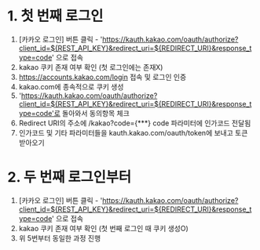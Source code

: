 # 1. 첫 번째 로그인

1. [카카오 로그인] 버튼 클릭 - 'https://kauth.kakao.com/oauth/authorize?client_id=${REST_API_KEY}&redirect_uri=${REDIRECT_URI}&response_type=code' 으로 접속
2. kakao 쿠키 존재 여부 확인 (첫 로그인에는 존재X)
3. https://accounts.kakao.com/login 접속 및 로그인 인증
4. kakao.com에 종속적으로 쿠키 생성
5. 'https://kauth.kakao.com/oauth/authorize?client_id=${REST_API_KEY}&redirect_uri=${REDIRECT_URI}&response_type=code'로 돌아와서 동의항목 체크
6. Redirect URI의 주소에 /kakao?code={\*\*\*} code 파라미터에 인가코드 전달됨
7. 인가코드 및 기타 파라미터들을 kauth.kakao.com/oauth/token에 보내고 토큰 받아오기

# 2. 두 번째 로그인부터

1. [카카오 로그인] 버튼 클릭 - 'https://kauth.kakao.com/oauth/authorize?client_id=${REST_API_KEY}&redirect_uri=${REDIRECT_URI}&response_type=code' 으로 접속
2. kakao 쿠키 존재 여부 확인 (첫 번째 로그인 때 쿠키 생성O)
3. 위 5번부터 동일한 과정 진행
